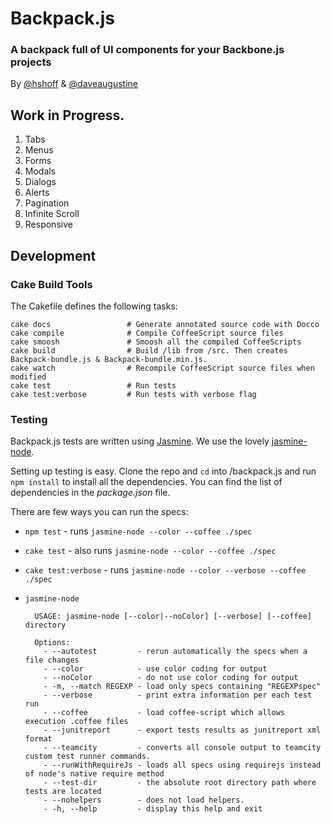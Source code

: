 # Backpack.js
### A backpack full of UI components for your Backbone.js projects
 
By [@hshoff](http://www.twitter.com/hshoff) & [@daveaugustine](http://www.twitter.com/daveaugustine)

## Work in Progress.

1. Tabs
1. Menus
1. Forms
1. Modals
1. Dialogs
1. Alerts
1. Pagination
1. Infinite Scroll
1. Responsive

## Development

### Cake Build Tools

The Cakefile defines the following tasks:

    cake docs                 # Generate annotated source code with Docco
    cake compile              # Compile CoffeeScript source files
    cake smoosh               # Smoosh all the compiled CoffeeScripts
    cake build                # Build /lib from /src. Then creates Backpack-bundle.js & Backpack-bundle.min.js.
    cake watch                # Recompile CoffeeScript source files when modified
    cake test                 # Run tests
    cake test:verbose         # Run tests with verbose flag

### Testing

Backpack.js tests are written using [Jasmine](https://github.com/pivotal/jasmine). We use the lovely [jasmine-node](https://github.com/mhevery/jasmine-node). 

Setting up testing is easy. Clone the repo and `cd` into /backpack.js and run `npm install` to install all the dependencies. You can find the list of dependencies in the _package.json_ file.

There are few ways you can run the specs:

  - `npm test` - runs `jasmine-node --color --coffee ./spec`
  - `cake test` - also runs `jasmine-node --color --coffee ./spec`
  - `cake test:verbose` - runs `jasmine-node --color --verbose --coffee ./spec`
  - `jasmine-node`

          USAGE: jasmine-node [--color|--noColor] [--verbose] [--coffee] directory

          Options:
            - --autotest         - rerun automatically the specs when a file changes
            - --color            - use color coding for output
            - --noColor          - do not use color coding for output
            - -m, --match REGEXP - load only specs containing "REGEXPspec"
            - --verbose          - print extra information per each test run
            - --coffee           - load coffee-script which allows execution .coffee files
            - --junitreport      - export tests results as junitreport xml format
            - --teamcity         - converts all console output to teamcity custom test runner commands.
            - --runWithRequireJs - loads all specs using requirejs instead of node's native require method
            - --test-dir         - the absolute root directory path where tests are located
            - --nohelpers        - does not load helpers.
            - -h, --help         - display this help and exit
